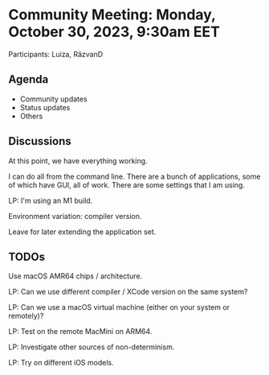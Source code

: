 # Community Meeting: Monday, October 30, 2023, 9:30am EET

Participants: Luiza, RăzvanD

## Agenda

* Community updates
* Status updates
* Others

## Discussions

At this point, we have everything working.

I can do all from the command line.
There are a bunch of applications, some of which have GUI, all of work.
There are some settings that I am using.

LP: I'm using an M1 build.

Environment variation: compiler version.

Leave for later extending the application set.

## TODOs

Use macOS AMR64 chips / architecture.

LP: Can we use different compiler / XCode version on the same system?

LP: Can we use a macOS virtual machine (either on your system or remotely)?

LP: Test on the remote MacMini on ARM64.

LP: Investigate other sources of non-determinism.

LP: Try on different iOS models.
